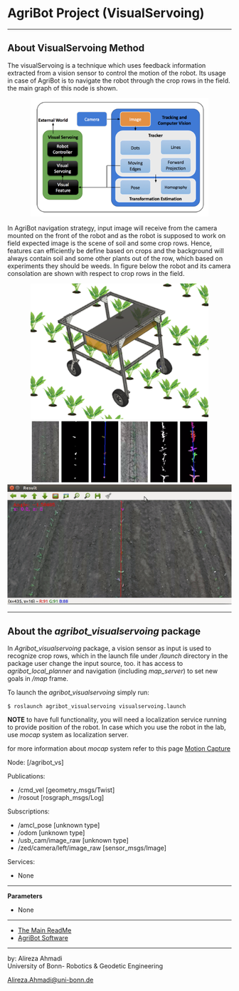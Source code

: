 # AgriBot Project (VisualServoing)

---

## About VisualServoing Method
The visualServoing is a technique which uses feedback information extracted from a vision sensor to control the motion of the robot. Its usage in case of AgriBot is to navigate the robot through the crop rows in the field. the main graph of this node is shown. 

<div align="center">
	<img src="/doc/images/VSg.png" alt="visualservoing" width="400" title="visualservoing"/>
</div>

In AgriBot navigation strategy, input image will receive from the camera mounted on the front of the robot and as the robot is supposed to work on field expected image is the scene of soil and some crop rows. Hence, features can efficiently be define based on crops and the background will always contain soil and some other plants out of the row, which based on experiments they should be weeds. In figure below the robot and its camera consolation are shown with respect to crop rows in the field.

<div align="center">
	<img src="/doc/images/crow.png" alt="robotinrow" width="400" title="robotinrow"/>
	<img src="/doc/images/croprow.png" alt="croprow" width="400" title="croprow"/>
	<img src="/doc/images/crg.gif" alt="vsout" width="700" title="vsout"/>
</div>

---

## About the *agribot_visualservoing* package
In *Agribot_visualservoing* package, a vision sensor as input is used to recognize crop rows, which in the launch file under */launch* directory in the package user change the input source, too. it has access to *agribot_local_planner* and navigation (including *map_server*) to set new goals in */map* frame.

To launch the *agribot_visualservoing* simply run: 
```
$ roslaunch agribot_visualservoing visualservoing.launch
```

**NOTE** to have full functionality, you will need a localization service running to provide position of the robot. In case which you use the robot in the lab, use *mocap* system as localization server.

for more information about *mocap* system refer to this page [Motion Capture](https://github.com/alirezaahmadi/Agribot/blob/master/doc/api/mocap.md) 

Node: [/agribot_vs]

Publications: 
 * /cmd_vel [geometry_msgs/Twist]
 * /rosout [rosgraph_msgs/Log]

Subscriptions: 
 * /amcl_pose [unknown type]
 * /odom [unknown type]
 * /usb_cam/image_raw [unknown type]
 * /zed/camera/left/image_raw [sensor_msgs/Image]

Services: 
 * None

--- 

**Parameters**
 * None

--- 
* [The Main ReadMe](https://github.com/alirezaahmadi/Agribot/blob/master/README.md)
* [AgriBot Software](https://github.com/alirezaahmadi/Agribot/blob/master/doc/api.md) 

--- 
 by: Alireza Ahmadi                                     
 University of Bonn- Robotics & Geodetic Engineering
 
 Alireza.Ahmadi@uni-bonn.de                             
 [](https://www.AlirezaAhmadi.xyz)













